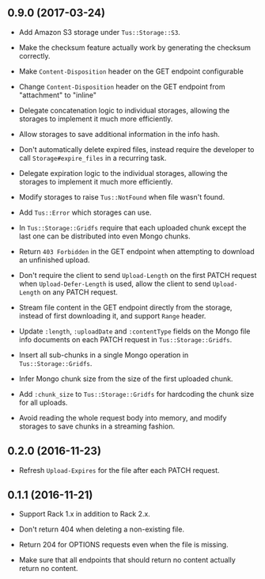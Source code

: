 ## 0.9.0 (2017-03-24)

* Add Amazon S3 storage under `Tus::Storage::S3`.

* Make the checksum feature actually work by generating the checksum correctly.

* Make `Content-Disposition` header on the GET endpoint configurable

* Change `Content-Disposition` header on the GET endpoint from "attachment" to
  "inline"

* Delegate concatenation logic to individual storages, allowing the storages
  to implement it much more efficiently.

* Allow storages to save additional information in the info hash.

* Don't automatically delete expired files, instead require the developer to
  call `Storage#expire_files` in a recurring task.

* Delegate expiration logic to the individual storages, allowing the storages
  to implement it much more efficiently.

* Modify storages to raise `Tus::NotFound` when file wasn't found.

* Add `Tus::Error` which storages can use.

* In `Tus::Storage::Gridfs` require that each uploaded chunk except the last
  one can be distributed into even Mongo chunks.

* Return `403 Forbidden` in the GET endpoint when attempting to download an
  unfinished upload.

* Don't require the client to send `Upload-Length` on the first PATCH request
  when `Upload-Defer-Length` is used, allow the client to send `Upload-Length`
  on any PATCH request.

* Stream file content in the GET endpoint directly from the storage, instead of
  first downloading it, and support `Range` header.

* Update `:length`, `:uploadDate` and `:contentType` fields on the Mongo file
  info documents on each PATCH request in `Tus::Storage::Gridfs`.

* Insert all sub-chunks in a single Mongo operation in `Tus::Storage::Gridfs`.

* Infer Mongo chunk size from the size of the first uploaded chunk.

* Add `:chunk_size` to `Tus::Storage::Gridfs` for hardcoding the chunk size for
  all uploads.

* Avoid reading the whole request body into memory, and modify storages to
  save chunks in a streaming fashion.

## 0.2.0 (2016-11-23)

* Refresh `Upload-Expires` for the file after each PATCH request.

## 0.1.1 (2016-11-21)

* Support Rack 1.x in addition to Rack 2.x.

* Don't return 404 when deleting a non-existing file.

* Return 204 for OPTIONS requests even when the file is missing.

* Make sure that all endpoints that should return no content actually return
  no content.
